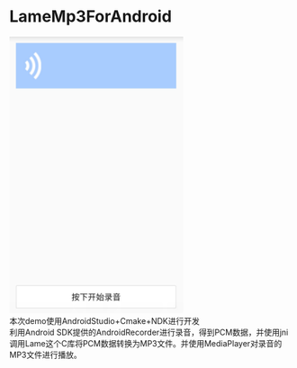 # LameMp3ForAndroid
![image](https://github.com/clam314/Image/blob/master/lameforandroid.png?raw=true)
<br>
本次demo使用AndroidStudio+Cmake+NDK进行开发
<br>
利用Android SDK提供的AndroidRecorder进行录音，得到PCM数据，并使用jni调用Lame这个C库将PCM数据转换为MP3文件。并使用MediaPlayer对录音的MP3文件进行播放。
